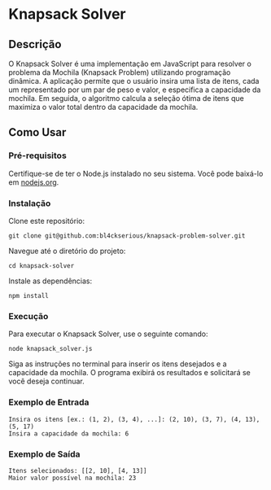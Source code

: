 # Knapsack Solver
## Descrição
O Knapsack Solver é uma implementação em JavaScript para resolver o problema da Mochila (Knapsack Problem) utilizando programação dinâmica. A aplicação permite que o usuário insira uma lista de itens, cada um representado por um par de peso e valor, e especifica a capacidade da mochila. Em seguida, o algoritmo calcula a seleção ótima de itens que maximiza o valor total dentro da capacidade da mochila.

## Como Usar
### Pré-requisitos
Certifique-se de ter o Node.js instalado no seu sistema. Você pode baixá-lo em [nodejs.org](https://nodejs.org/en).

### Instalação
Clone este repositório:

```
git clone git@github.com:bl4ckserious/knapsack-problem-solver.git
```

Navegue até o diretório do projeto:

```
cd knapsack-solver
```

Instale as dependências:

```
npm install
```

### Execução
Para executar o Knapsack Solver, use o seguinte comando:

```
node knapsack_solver.js
``` 

Siga as instruções no terminal para inserir os itens desejados e a capacidade da mochila. O programa exibirá os resultados e solicitará se você deseja continuar.

### Exemplo de Entrada

```
Insira os itens [ex.: (1, 2), (3, 4), ...]: (2, 10), (3, 7), (4, 13), (5, 17)
Insira a capacidade da mochila: 6
```

### Exemplo de Saída

```
Itens selecionados: [[2, 10], [4, 13]]
Maior valor possível na mochila: 23
```
